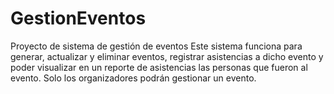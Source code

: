 # GestionEventos
Proyecto de sistema de gestión de eventos
Este sistema funciona para generar, actualizar y eliminar eventos, registrar asistencias a dicho evento y poder visualizar en un reporte de asistencias las personas que fueron al evento.
Solo los organizadores podrán gestionar un evento.
